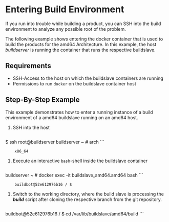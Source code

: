 # Entering Build Environment
If you run into trouble while building a product, you can SSH into the
build environment to analyze any possible root of the problem.

The following example shows entering the docker container that is used to build
the products for the amd64 Architecture. In this example, the host *buildserver*
is running the container that runs the respective buildslave.

## Requirements
* SSH-Access to the host on which the buildslave containers are running
* Permissions to run `docker` on the buildslave container host

## Step-By-Step Example
This example demonstrates how to enter a running instance of a build
environment of a amd64 buildslave running on an amd64 host.

1. SSH into the host

    ```
$ ssh root@buildserver
buildserver ~ # arch
    ```

        x86_64

1. Execute an interactive `bash`-shell inside the buildslave container

    ```
buildserver ~ # docker exec -it buildslave_amd64.amd64 bash
    ```

        buildbot@52e612976b16 / $

1. Switch to the working directory, where the build slave is processing the
   ***build*** script after cloning the respective branch from the git
   repository.

    ```
buildbot@52e612976b16 / $ cd /var/lib/buildslave/amd64/build
    ```

